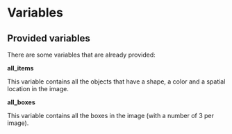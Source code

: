 # Variables

## Provided variables

There are some variables that are already provided:

**all_items**

This variable contains all the objects that have a shape, a color and a spatial location in the image.

**all_boxes**

This variable contains all the boxes in the image (with a number of 3 per image).
